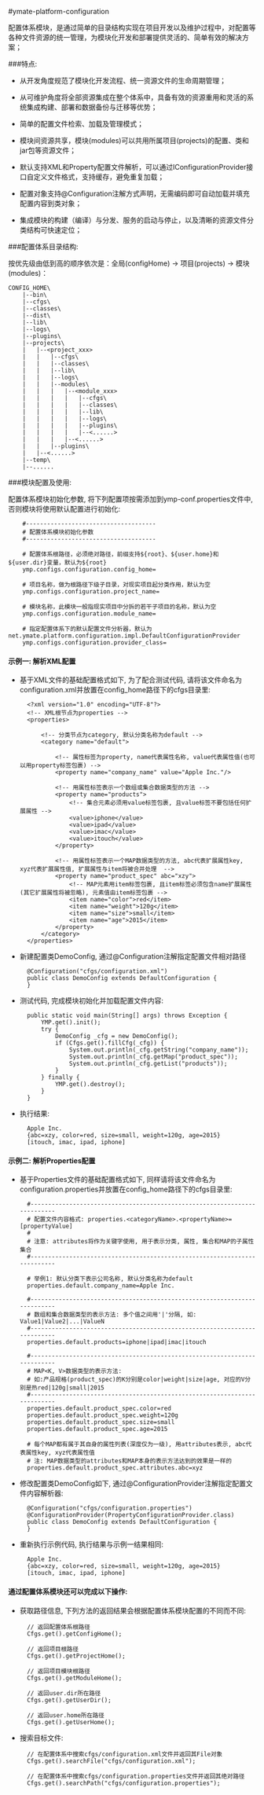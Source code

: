 #ymate-platform-configuration

配置体系模块，是通过简单的目录结构实现在项目开发以及维护过程中，对配置等各种文件资源的统一管理，为模块化开发和部署提供灵活的、简单有效的解决方案；

###特点:

- 从开发角度规范了模块化开发流程、统一资源文件的生命周期管理；
- 从可维护角度将全部资源集成在整个体系中，具备有效的资源重用和灵活的系统集成构建、部署和数据备份与迁移等优势；

- 简单的配置文件检索、加载及管理模式；
- 模块间资源共享，模块(modules)可以共用所属项目(projects)的配置、类和jar包等资源文件；
- 默认支持XML和Property配置文件解析，可以通过IConfigurationProvider接口自定义文件格式，支持缓存，避免重复加载；
- 配置对象支持@Configuration注解方式声明，无需编码即可自动加载并填充配置内容到类对象；
- 集成模块的构建（编译）与分发、服务的启动与停止，以及清晰的资源文件分类结构可快速定位；



###配置体系目录结构:

按优先级由低到高的顺序依次是：全局(configHome) -> 项目(projects) -> 模块(modules)：


    CONFIG_HOME\
        |--bin\
        |--cfgs\
        |--classes\
        |--dist\
        |--lib\
        |--logs\
        |--plugins\
        |--projects\
        |   |--<project_xxx>
        |   |   |--cfgs\
        |   |   |--classes\
        |   |   |--lib\
        |   |   |--logs\
        |   |   |--modules\
        |   |   |   |--<module_xxx>
        |   |   |   |   |--cfgs\
        |   |   |   |   |--classes\
        |   |   |   |   |--lib\
        |   |   |   |   |--logs\
        |   |   |   |   |--plugins\
        |   |   |   |   |--<......>
        |   |   |   |--<......>
        |   |   |--plugins\
        |   |--<......>
        |--temp\
        |--......

###模块配置及使用:

配置体系模块初始化参数, 将下列配置项按需添加到ymp-conf.properties文件中, 否则模块将使用默认配置进行初始化:


        #-------------------------------------
        # 配置体系模块初始化参数
        #-------------------------------------
        
        # 配置体系根路径，必须绝对路径，前缀支持${root}、${user.home}和${user.dir}变量，默认为${root}
        ymp.configs.configuration.config_home=
        
        # 项目名称，做为根路径下级子目录，对现实项目起分类作用，默认为空
        ymp.configs.configuration.project_name=
        
        # 模块名称，此模块一般指现实项目中分拆的若干子项目的名称，默认为空
        ymp.configs.configuration.module_name=
        
        # 指定配置体系下的默认配置文件分析器，默认为net.ymate.platform.configuration.impl.DefaultConfigurationProvider
        ymp.configs.configuration.provider_class=


#### 示例一: 解析XML配置

- 基于XML文件的基础配置格式如下, 为了配合测试代码, 请将该文件命名为configuration.xml并放置在config_home路径下的cfgs目录里:


        <?xml version="1.0" encoding="UTF-8"?>
        <!-- XML根节点为properties -->
        <properties>
        
            <!-- 分类节点为category, 默认分类名称为default -->
            <category name="default">
            
                <!-- 属性标签为property, name代表属性名称, value代表属性值(也可以用property标签包裹) -->
                <property name="company_name" value="Apple Inc."/>
                
                <!-- 用属性标签表示一个数组或集合数据类型的方法 -->
                <property name="products">
                    <!-- 集合元素必须用value标签包裹, 且value标签不要包括任何扩展属性 -->
                    <value>iphone</value>
                    <value>ipad</value>
                    <value>imac</value>
                    <value>itouch</value>
                </property>
                
                <!-- 用属性标签表示一个MAP数据类型的方法, abc代表扩展属性key, xyz代表扩展属性值, 扩展属性与item将被合并处理  -->
                <property name="product_spec" abc="xzy">
                    <!-- MAP元素用item标签包裹, 且item标签必须包含name扩展属性(其它扩展属性将被忽略), 元素值由item标签包裹 -->
                    <item name="color">red</item>
                    <item name="weight">120g</item>
                    <item name="size">small</item>
                    <item name="age">2015</item>
                </property>
            </category>
        </properties>


- 新建配置类DemoConfig, 通过@Configuration注解指定配置文件相对路径


        @Configuration("cfgs/configuration.xml")
        public class DemoConfig extends DefaultConfiguration {
        }


- 测试代码, 完成模块初始化并加载配置文件内容:


        public static void main(String[] args) throws Exception {
            YMP.get().init();
            try {
                DemoConfig _cfg = new DemoConfig();
                if (Cfgs.get().fillCfg(_cfg)) {
                    System.out.println(_cfg.getString("company_name"));
                    System.out.println(_cfg.getMap("product_spec"));
                    System.out.println(_cfg.getList("products"));
                }
            } finally {
                YMP.get().destroy();
            }
        }

- 执行结果:


        Apple Inc.
        {abc=xzy, color=red, size=small, weight=120g, age=2015}
        [itouch, imac, ipad, iphone]

#### 示例二: 解析Properties配置

- 基于Properties文件的基础配置格式如下, 同样请将该文件命名为configuration.properties并放置在config_home路径下的cfgs目录里:


        #--------------------------------------------------------------------------
        # 配置文件内容格式: properties.<categoryName>.<propertyName>=[propertyValue]
        #
        # 注意: attributes将作为关键字使用, 用于表示分类, 属性, 集合和MAP的子属性集合
        #--------------------------------------------------------------------------
        
        # 举例1: 默认分类下表示公司名称, 默认分类名称为default
        properties.default.company_name=Apple Inc.
        
        #--------------------------------------------------------------------------
        # 数组和集合数据类型的表示方法: 多个值之间用'|'分隔, 如: Value1|Value2|...|ValueN
        #--------------------------------------------------------------------------
        properties.default.products=iphone|ipad|imac|itouch
        
        #--------------------------------------------------------------------------
        # MAP<K, V>数据类型的表示方法:
        # 如:产品规格(product_spec)的K分别是color|weight|size|age, 对应的V分别是热red|120g|small|2015
        #--------------------------------------------------------------------------
        properties.default.product_spec.color=red
        properties.default.product_spec.weight=120g
        properties.default.product_spec.size=small
        properties.default.product_spec.age=2015
        
        # 每个MAP都有属于其自身的属性列表(深度仅为一级), 用attributes表示, abc代表属性key, xyz代表属性值
        # 注: MAP数据类型的attributes和MAP本身的表示方法达到的效果是一样的
        properties.default.product_spec.attributes.abc=xyz


- 修改配置类DemoConfig如下, 通过@ConfigurationProvider注解指定配置文件内容解析器:


        @Configuration("cfgs/configuration.properties")
        @ConfigurationProvider(PropertyConfigurationProvider.class)
        public class DemoConfig extends DefaultConfiguration {
        }


- 重新执行示例代码, 执行结果与示例一结果相同:


        Apple Inc.
        {abc=xzy, color=red, size=small, weight=120g, age=2015}
        [itouch, imac, ipad, iphone]



#### 通过配置体系模块还可以完成以下操作:

- 获取路径信息, 下列方法的返回结果会根据配置体系模块配置的不同而不同:


        // 返回配置体系根路径
        Cfgs.get().getConfigHome();
        
        // 返回项目根路径
        Cfgs.get().getProjectHome();
        
        // 返回项目模块根路径
        Cfgs.get().getModuleHome();
        
        // 返回user.dir所在路径
        Cfgs.get().getUserDir();
        
        // 返回user.home所在路径
        Cfgs.get().getUserHome();

- 搜索目标文件:


        // 在配置体系中搜索cfgs/configuration.xml文件并返回其File对象
        Cfgs.get().searchFile("cfgs/configuration.xml");
        
        // 在配置体系中搜索cfgs/configuration.properties文件并返回其绝对路径
        Cfgs.get().searchPath("cfgs/configuration.properties");